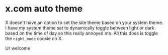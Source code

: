 # x.com auto theme

X doesn't have an option to set the site theme based on your system theme.
I have my system theme set to dynamically toggle between light or dark based on the time of day so this really annoyed me.
All this does is toggle the `night_mode` cookie on X.

Ur welcome
